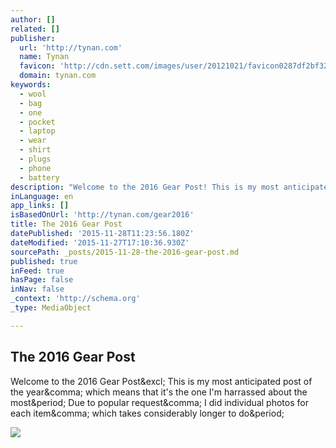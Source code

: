 ```yaml
---
author: []
related: []
publisher:
  url: 'http://tynan.com'
  name: Tynan
  favicon: 'http://cdn.sett.com/images/user/20121021/favicon0287df2bf323d1f07f3f067b222dbcd4.ico'
  domain: tynan.com
keywords:
  - wool
  - bag
  - one
  - pocket
  - laptop
  - wear
  - shirt
  - plugs
  - phone
  - battery
description: "Welcome to the 2016 Gear Post! This is my most anticipated post of the year, which means that it's the one I'm harrassed about the most. Due to popular request, I did individual photos for each item, which takes considerably longer to do."
inLanguage: en
app_links: []
isBasedOnUrl: 'http://tynan.com/gear2016'
title: The 2016 Gear Post
datePublished: '2015-11-28T11:23:56.180Z'
dateModified: '2015-11-27T17:10:36.930Z'
sourcePath: _posts/2015-11-28-the-2016-gear-post.md
published: true
inFeed: true
hasPage: false
inNav: false
_context: 'http://schema.org'
_type: MediaObject

---
```

<article style=""><h1>The 2016 Gear Post</h1><p>Welcome to the 2016 Gear Post&amp;excl; This is my most anticipated post of the year&amp;comma; which means that it's the one I'm harrassed about the most&amp;period; Due to popular request&amp;comma; I did individual photos for each item&amp;comma; which takes considerably longer to do&amp;period;</p><img src="http://cdn.sett.com/images/user/20151127/buttonupshirt8a0478606051cff14c6c58c2cc418595.jpg" /></article>